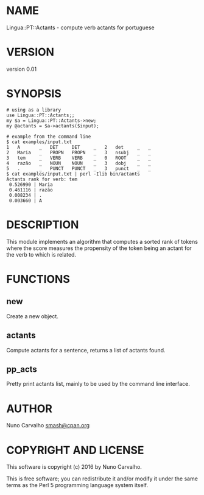 # NAME

Lingua::PT::Actants - compute verb actants for portuguese

# VERSION

version 0.01

# SYNOPSIS

    # using as a library
    use Lingua::PT::Actants;;
    my $a = Lingua::PT::Actants->new;
    my @actants = $a->actants($input);

    # example from the command line
    $ cat examples/input.txt 
    1   A       _   DET     DET     _   2   det     _   _
    2   Maria   _   PROPN   PROPN   _   3   nsubj   _   _
    3   tem     _   VERB    VERB    _   0   ROOT    _   _
    4   razão   _   NOUN    NOUN    _   3   dobj    _   _
    5   .       _   PUNCT   PUNCT   _   3   punct   _   _
    $ cat examples/input.txt | perl -Ilib bin/actants 
    Actants rank for verb: tem
     0.526990 | Maria
     0.461116 | razão
     0.008234 | .
     0.003660 | A

# DESCRIPTION

This module implements an algorithm that computes a sorted rank of tokens
where the score measures the propensity of the token being an actant
for the verb to which is related.

# FUNCTIONS

## new

Create a new object.

## actants

Compute actants for a sentence, returns a list of actants found.

## pp\_acts

Pretty print actants list, mainly to be used by the command line interface.

# AUTHOR

Nuno Carvalho <smash@cpan.org>

# COPYRIGHT AND LICENSE

This software is copyright (c) 2016 by Nuno Carvalho.

This is free software; you can redistribute it and/or modify it under
the same terms as the Perl 5 programming language system itself.
